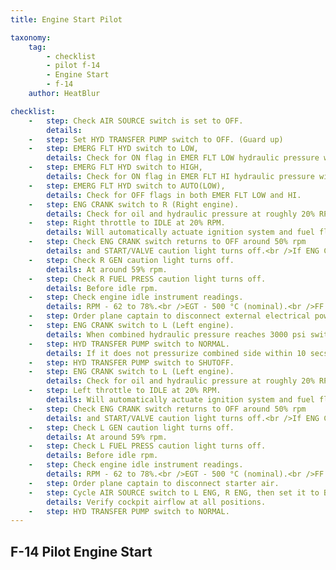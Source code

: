 ```yaml
---
title: Engine Start Pilot

taxonomy:
    tag:
        - checklist
        - pilot f-14
        - Engine Start
        - f-14
    author: HeatBlur

checklist:
    -   step: Check AIR SOURCE switch is set to OFF.
        details: 
    -   step: Set HYD TRANSFER PUMP switch to OFF. (Guard up)
    -   step: EMERG FLT HYD switch to LOW,
        details: Check for ON flag in EMER FLT LOW hydraulic pressure window.<br />Verify control over horizontal<br />and rudder control surfaces on surface position indicator. 
    -   step: EMERG FLT HYD switch to HIGH,
        details: Check for ON flag in EMER FLT HI hydraulic pressure window.<br />Verify control over horizontal<br />and rudder control surfaces on surface position indicator.<br />Should have a higher deflection rate than LOW.
    -   step: EMERG FLT HYD switch to AUTO(LOW),
        details: Check for OFF flags in both EMER FLT LOW and HI. 
    -   step: ENG CRANK switch to R (Right engine).
        details: Check for oil and hydraulic pressure at roughly 20% RPM.<br />Check START/VALVE caution light indication.<br />Switch is held in position automatically by solenoid<br />until engine is at roughly 50% RPM.
    -   step: Right throttle to IDLE at 20% RPM.
        details: Will automatically actuate ignition system and fuel flow.<br />Light off (EGT temperature rise) should occur within 5-15 secs.<br />EGT temperature should peak around 40-50% and not exceed 890 °C<br />which constitutes a hot start.
    -   step: Check ENG CRANK switch returns to OFF around 50% rpm
        details: and START/VALVE caution light turns off.<br />If ENG CRANK stays at R manually set it to off before 60% rpm.<br />If START/VALVE caution light is still on, disconnect starter air.
    -   step: Check R GEN caution light turns off.
        details: At around 59% rpm.
    -   step: Check R FUEL PRESS caution light turns off.
        details: Before idle rpm.
    -   step: Check engine idle instrument readings.
        details: RPM - 62 to 78%.<br />EGT - 500 °C (nominal).<br />FF - 950 to 1400 Pph (nominal).<br />NOZ position - 100%.<br />OIL - 25 to 35 psi <br />nominal, 15 minimum).<br />FLT HYD PRESS - 3000 psi. 
    -   step: Order plane captain to disconnect external electrical power. 
    -   step: ENG CRANK switch to L (Left engine).
        details: When combined hydraulic pressure reaches 3000 psi switch ENG CRANK back to OFF. 
    -   step: HYD TRANSFER PUMP switch to NORMAL.
        details: If it does not pressurize combined side within 10 secs,<br />immediately set HYD TRANSFER PUMP switch to SHUTOFF.<br />Will operate from flight side to maintain<br />combined side at between 2400-2600 psi.
    -   step: HYD TRANSFER PUMP switch to SHUTOFF. 
    -   step: ENG CRANK switch to L (Left engine).
        details: Check for oil and hydraulic pressure at roughly 20% RPM.<br />Check START/VALVE caution light indication.<br />Switch is held in position automatically by solenoid<br />until engine is at roughly 50% RPM.
    -   step: Left throttle to IDLE at 20% RPM.
        details: Will automatically actuate ignition system and fuel flow.<br />Light off (EGT temperature rise) should occur within 5-15 secs.<br />EGT temperature should peak around 40-50% and not exceed 890 °C<br />which constitutes a hot start.
    -   step: Check ENG CRANK switch returns to OFF around 50% rpm
        details: and START/VALVE caution light turns off.<br />If ENG CRANK stays at L manually set it to off before 60% rpm.<br />If START/VALVE caution light is still on, disconnect starter air.
    -   step: Check L GEN caution light turns off.
        details: At around 59% rpm.
    -   step: Check L FUEL PRESS caution light turns off.
        details: Before idle rpm.
    -   step: Check engine idle instrument readings.
        details: RPM - 62 to 78%.<br />EGT - 500 °C (nominal).<br />FF - 950 to 1400 Pph (nominal).<br />NOZ position - 100%.<br />OIL - 25 to 35 psi (nominal, 15 minimum).<br />FLT HYD PRESS - 3000 psi. 
    -   step: Order plane captain to disconnect starter air. 
    -   step: Cycle AIR SOURCE switch to L ENG, R ENG, then set it to BOTH ENG.
        details: Verify cockpit airflow at all positions.
    -   step: HYD TRANSFER PUMP switch to NORMAL.
---
```


## F-14 Pilot Engine Start
